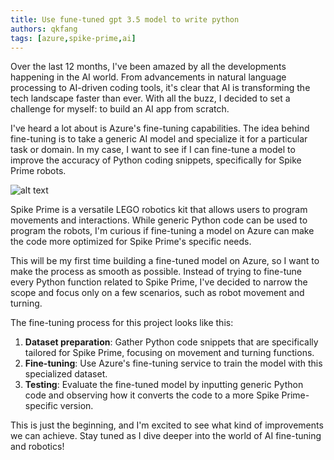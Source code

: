 ```yaml
---
title: Use fune-tuned gpt 3.5 model to write python
authors: qkfang
tags: [azure,spike-prime,ai]
---
```


Over the last 12 months, I've been amazed by all the developments happening in the AI world. From advancements in natural language processing to AI-driven coding tools, it's clear that AI is transforming the tech landscape faster than ever. With all the buzz, I decided to set a challenge for myself: to build an AI app from scratch.

I've heard a lot about is Azure's fine-tuning capabilities. The idea behind fine-tuning is to take a generic AI model and specialize it for a particular task or domain. In my case, I want to see if I can fine-tune a model to improve the accuracy of Python coding snippets, specifically for Spike Prime robots.

![alt text](/imgblog/azure-fine-tune-gpt35.png)

Spike Prime is a versatile LEGO robotics kit that allows users to program movements and interactions. While generic Python code can be used to program the robots, I'm curious if fine-tuning a model on Azure can make the code more optimized for Spike Prime's specific needs.

This will be my first time building a fine-tuned model on Azure, so I want to make the process as smooth as possible. Instead of trying to fine-tune every Python function related to Spike Prime, I've decided to narrow the scope and focus only on a few scenarios, such as robot movement and turning.

The fine-tuning process for this project looks like this:

1. **Dataset preparation**: Gather Python code snippets that are specifically tailored for Spike Prime, focusing on movement and turning functions.
2. **Fine-tuning**: Use Azure's fine-tuning service to train the model with this specialized dataset.
3. **Testing**: Evaluate the fine-tuned model by inputting generic Python code and observing how it converts the code to a more Spike Prime-specific version.

This is just the beginning, and I'm excited to see what kind of improvements we can achieve. Stay tuned as I dive deeper into the world of AI fine-tuning and robotics!